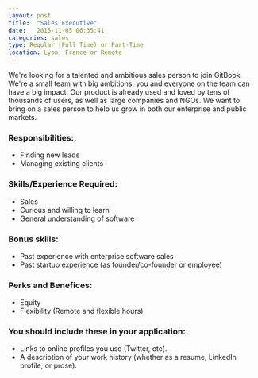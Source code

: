 ```yaml
---
layout: post
title:  "Sales Executive"
date:   2015-11-05 06:35:41
categories: sales
type: Regular (Full Time) or Part-Time
location: Lyon, France or Remote
---
```


We're looking for a talented and ambitious sales person to join GitBook. We're a small team with big ambitions, you and everyone on the team can have a big impact. Our product is already used and loved by tens of thousands of users, as well as large companies and NGOs. We want to bring on a sales person to help us grow in both our enterprise and public markets.

### Responsibilities:,
* Finding new leads
* Managing existing clients

### Skills/Experience Required:
* Sales
* Curious and willing to learn
* General understanding of software

### Bonus skills:
* Past experience with enterprise software sales
* Past startup experience (as founder/co-founder or employee)

### Perks and Benefices:
* Equity
* Flexibility (Remote and flexible hours)

### You should include these in your application:

* Links to online profiles you use (Twitter, etc).
* A description of your work history (whether as a resume, LinkedIn profile, or prose).

